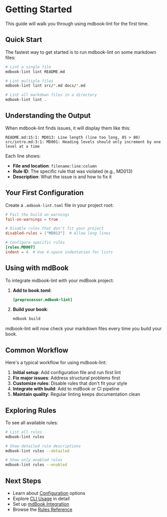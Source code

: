 # Getting Started

This guide will walk you through using mdbook-lint for the first time.

## Quick Start

The fastest way to get started is to run mdbook-lint on some markdown files:

```bash
# Lint a single file
mdbook-lint lint README.md

# Lint multiple files
mdbook-lint lint src/*.md docs/*.md

# Lint all markdown files in a directory
mdbook-lint lint .
```

## Understanding the Output

When mdbook-lint finds issues, it will display them like this:

```
README.md:15:1: MD013: Line length (line too long, 85 > 80)
src/intro.md:3:1: MD001: Heading levels should only increment by one level at a time
```

Each line shows:
- **File and location**: `filename:line:column`
- **Rule ID**: The specific rule that was violated (e.g., MD013)
- **Description**: What the issue is and how to fix it

## Your First Configuration

Create a `.mdbook-lint.toml` file in your project root:

```toml
# Fail the build on warnings
fail-on-warnings = true

# Disable rules that don't fit your project
disabled-rules = ["MD013"]  # Allow long lines

# Configure specific rules
[rules.MD007]
indent = 4  # Use 4-space indentation for lists
```

## Using with mdBook

To integrate mdbook-lint with your mdBook project:

1. **Add to book.toml**:
   ```toml
   [preprocessor.mdbook-lint]
   ```

2. **Build your book**:
   ```bash
   mdbook build
   ```

mdbook-lint will now check your markdown files every time you build your book.

## Common Workflow

Here's a typical workflow for using mdbook-lint:

1. **Initial setup**: Add configuration file and run first lint
2. **Fix major issues**: Address structural problems first
3. **Customize rules**: Disable rules that don't fit your style
4. **Integrate with build**: Add to mdBook or CI pipeline
5. **Maintain quality**: Regular linting keeps documentation clean

## Exploring Rules

To see all available rules:

```bash
# List all rules
mdbook-lint rules

# Show detailed rule descriptions
mdbook-lint rules --detailed

# Show only enabled rules
mdbook-lint rules --enabled
```

## Next Steps

- Learn about [Configuration](./configuration.md) options
- Explore [CLI Usage](./cli-usage.md) in detail
- Set up [mdBook Integration](./mdbook-integration.md)
- Browse the [Rules Reference](./rules-reference.md)